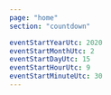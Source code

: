 ```yaml
---
page: "home"
section: "countdown"

eventStartYearUtc: 2020
eventStartMonthUtc: 2
eventStartDayUtc: 15
eventStartHourUtc: 9
eventStartMinuteUtc: 30
---
```

